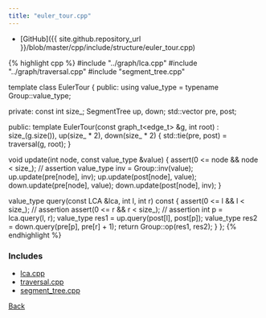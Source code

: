 ```yaml
---
title: "euler_tour.cpp"
---
```


- [GitHub]({{ site.github.repository_url }}/blob/master/cpp/include/structure/euler_tour.cpp)

{% highlight cpp %}
#include "../graph/lca.cpp"
#include "../graph/traversal.cpp"
#include "segment_tree.cpp"

template <class Group> class EulerTour {
public:
  using value_type = typename Group::value_type;

private:
  const int size_;
  SegmentTree<Group> up, down;
  std::vector<int> pre, post;

public:
  template <typename edge_t>
  EulerTour(const graph_t<edge_t> &g, int root) :
    size_(g.size()), up(size_ * 2), down(size_ * 2) {
    std::tie(pre, post) = traversal(g, root);
  }

  void update(int node, const value_type &value) {
    assert(0 <= node && node < size_);  // assertion
    value_type inv = Group::inv(value);
    up.update(pre[node], inv);
    up.update(post[node], value);
    down.update(pre[node], value);
    down.update(post[node], inv);
  }

  value_type query(const LCA &lca, int l, int r) const {
    assert(0 <= l && l < size_);  // assertion
    assert(0 <= r && r < size_);  // assertion
    int p = lca.query(l, r);
    value_type res1 = up.query(post[l], post[p]);
    value_type res2 = down.query(pre[p], pre[r] + 1);
    return Group::op(res1, res2);
  }
};
{% endhighlight %}

### Includes

- [lca.cpp](../graph/lca)
- [traversal.cpp](../graph/traversal)
- [segment_tree.cpp](segment_tree)

[Back](../..)
